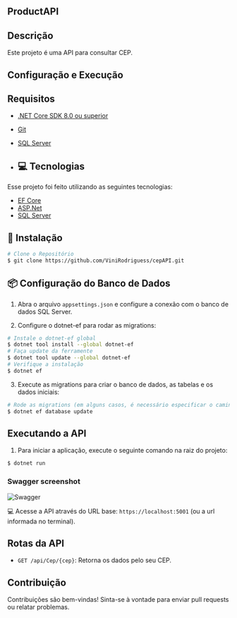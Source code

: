 ## ProductAPI

## Descrição
Este projeto é uma API para consultar CEP.

## Configuração e Execução

## Requisitos
- [.NET Core SDK 8.0 ou superior](https://dotnet.microsoft.com/download)
- [Git](https://git-scm.com/downloads)
- [SQL Server](https://www.microsoft.com/sql-server)

- ## :computer: Tecnologias
Esse projeto foi feito utilizando as seguintes tecnologias:

* [EF Core](https://learn.microsoft.com/pt-br/ef/)      
* [ASP.Net](https://dotnet.microsoft.com/pt-br/apps/aspnet)      
* [SQL Server](https://www.microsoft.com/sql-server)      

## :construction_worker: Instalação
```bash
# Clone o Repositório
$ git clone https://github.com/ViniRodriguess/cepAPI.git
```
## 📦 Configuração do Banco de Dados

1. Abra o arquivo `appsettings.json` e configure a conexão com o banco de dados SQL Server.

2. Configure o dotnet-ef para rodar as migrations:

```bash
# Instale o dotnet-ef global
$ dotnet tool install --global dotnet-ef
# Faça update da ferramente
$ dotnet tool update --global dotnet-ef
# Verifique a instalação
$ dotnet ef
```

3. Execute as migrations para criar o banco de dados, as tabelas e os dados iniciais:
```bash
# Rode as migrations (em alguns casos, é necessário especificar o caminho do projeto com a flag --project)
$ dotnet ef database update
```

## Executando a API
1. Para iniciar a aplicação, execute o seguinte comando na raiz do projeto:

```bash
$ dotnet run
```

### Swagger screenshot
![Swagger](https://github.com/ViniRodriguess/cepAPI/assets/79362178/db44fc77-3d7f-4498-9812-0f433c8a369d)


💻 Acesse a API através do URL base: `https://localhost:5001` (ou a url informada no terminal).

## Rotas da API
- `GET /api/Cep/{cep}`: Retorna os dados pelo seu CEP.


## Contribuição
Contribuições são bem-vindas! Sinta-se à vontade para enviar pull requests ou relatar problemas.


